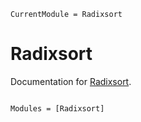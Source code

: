 ```@meta
CurrentModule = Radixsort
```

# Radixsort

Documentation for [Radixsort](https://github.com/rryi/Radixsort.jl).

```@index
```

```@autodocs
Modules = [Radixsort]
```
